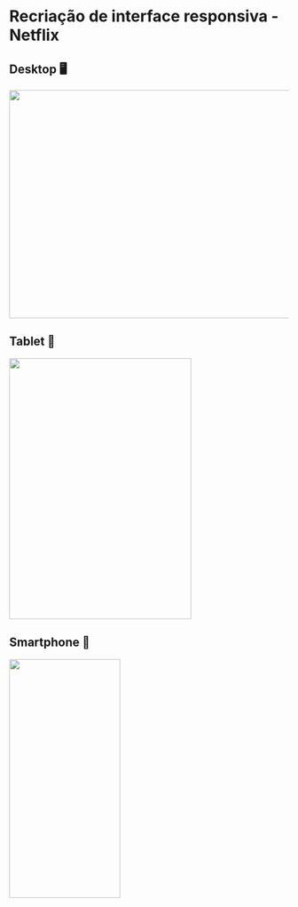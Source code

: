 # Recriação de interface responsiva - Netflix
## Desktop 🖥️
<img src="/clone-netflix/netflix-clone.gif" width="700" height="411"/>

## Tablet :iphone:
<img src="/clone-netflix/netflix-clone-tablet.gif" width="328" height="470"/>

## Smartphone 📱
<img src="/clone-netflix/Netflix-Clone-mobile.gif"  width="200" height="430"/>


